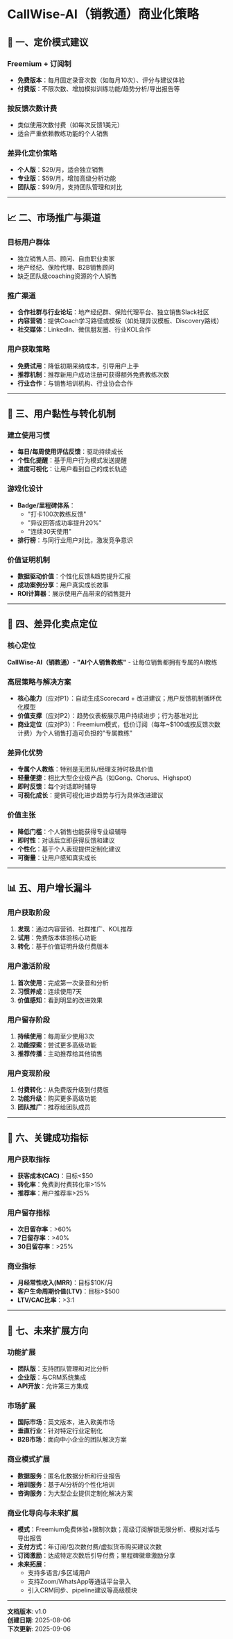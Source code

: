 # CallWise-AI（销教通）商业化策略

## 🚀 一、定价模式建议

### Freemium + 订阅制
- **免费版本**：每月固定录音次数（如每月10次）、评分与建议体验
- **付费版**：不限次数、增加模拟训练功能/趋势分析/导出报告等

### 按反馈次数计费
- 类似使用次数付费（如每次反馈1美元）
- 适合严重依赖教练功能的个人销售

### 差异化定价策略
- **个人版**：$29/月，适合独立销售
- **专业版**：$59/月，增加高级分析功能
- **团队版**：$99/月，支持团队管理和对比

---

## 📈 二、市场推广与渠道

### 目标用户群体
- 独立销售人员、顾问、自由职业卖家
- 地产经纪、保险代理、B2B销售顾问
- 缺乏团队级coaching资源的个人销售

### 推广渠道
- **合作社群与行业论坛**：地产经纪群、保险代理平台、独立销售Slack社区
- **内容营销**：提供Coach学习路径或模板（如处理异议模板、Discovery路线）
- **社交媒体**：LinkedIn、微信朋友圈、行业KOL合作

### 用户获取策略
- **免费试用**：降低初期采纳成本，引导用户上手
- **推荐机制**：推荐新用户成功注册可获得额外免费教练次数
- **行业合作**：与销售培训机构、行业协会合作

---

## 🔄 三、用户黏性与转化机制

### 建立使用习惯
- **每日/每周使用评估反馈**：驱动持续成长
- **个性化提醒**：基于用户行为模式发送提醒
- **进度可视化**：让用户看到自己的成长轨迹

### 游戏化设计
- **Badge/里程碑体系**：
  - "打卡100次教练反馈"
  - "异议回答成功率提升20%"
  - "连续30天使用"
- **排行榜**：与同行业用户对比，激发竞争意识

### 价值证明机制
- **数据驱动价值**：个性化反馈&趋势提升汇报
- **成功案例分享**：用户真实成长故事
- **ROI计算器**：展示使用产品带来的销售提升

---

## 🎯 四、差异化卖点定位

### 核心定位
**CallWise-AI（销教通）- "AI个人销售教练"** - 让每位销售都拥有专属的AI教练

### 高层策略与解决方案
- **核心能力**（应对P1）：自动生成Scorecard + 改进建议；用户反馈机制循环优化模型
- **价值支撑**（应对P2）：趋势仪表板展示用户持续进步；行为基准对比
- **商业定位**（应对P3）：Freemium模式，低价订阅（每年~$100或按反馈次数计费）为个人销售打造可负担的"专属教练"

### 差异化优势
- **专属个人教练**：特别是无团队/经理支持时极具价值
- **轻量便捷**：相比大型企业级产品（如Gong、Chorus、Highspot）
- **即时反馈**：每个对话即时辅导
- **可视化成长**：提供可视化进步趋势与行为具体改进建议

### 价值主张
- **降低门槛**：个人销售也能获得专业级辅导
- **即时性**：对话后立即获得反馈和建议
- **个性化**：基于个人表现提供定制化建议
- **可衡量**：让用户感知真实成长

---

## 📊 五、用户增长漏斗

### 用户获取阶段
1. **发现**：通过内容营销、社群推广、KOL推荐
2. **试用**：免费版本体验核心功能
3. **转化**：基于价值证明升级付费版本

### 用户激活阶段
1. **首次使用**：完成第一次录音和分析
2. **习惯养成**：连续使用7天
3. **价值感知**：看到明显的改进效果

### 用户留存阶段
1. **持续使用**：每周至少使用3次
2. **功能探索**：尝试更多高级功能
3. **推荐传播**：主动推荐给其他销售

### 用户变现阶段
1. **付费转化**：从免费版升级到付费版
2. **功能升级**：购买更多高级功能
3. **团队推广**：推荐给团队成员

---

## 🎯 六、关键成功指标

### 用户获取指标
- **获客成本(CAC)**：目标<$50
- **转化率**：免费到付费转化率>15%
- **推荐率**：用户推荐率>25%

### 用户留存指标
- **次日留存率**：>60%
- **7日留存率**：>40%
- **30日留存率**：>25%

### 商业指标
- **月经常性收入(MRR)**：目标$10K/月
- **客户生命周期价值(LTV)**：目标>$500
- **LTV/CAC比率**：>3:1

---

## 🔮 七、未来扩展方向

### 功能扩展
- **团队版**：支持团队管理和对比分析
- **企业版**：与CRM系统集成
- **API开放**：允许第三方集成

### 市场扩展
- **国际市场**：英文版本，进入欧美市场
- **垂直行业**：针对特定行业定制化
- **B2B市场**：面向中小企业的团队解决方案

### 商业模式扩展
- **数据服务**：匿名化数据分析和行业报告
- **培训服务**：基于AI分析的个性化培训
- **咨询服务**：为大型企业提供定制化解决方案

### 商业化导向与未来扩展
- **模式**：Freemium免费体验+限制次数；高级订阅解锁无限分析、模拟对话与导出报告
- **支付方式**：年订阅/包次数付费/虚拟货币购买建议次数
- **订阅激励**：达成特定次数后引导付费；里程碑徽章激励分享
- **未来拓展**：
  - 支持多语言/多区域用户
  - 支持Zoom/WhatsApp等通话平台录入
  - 引入CRM同步、pipeline建议等高级模块

---

**文档版本**: v1.0  
**创建日期**: 2025-08-06  
**下次更新**: 2025-09-06 